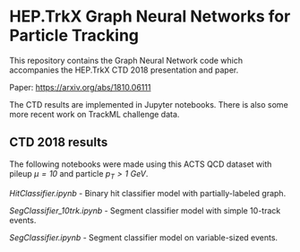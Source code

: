 # HEP.TrkX Graph Neural Networks for Particle Tracking

This repository contains the Graph Neural Network code which accompanies
the HEP.TrkX CTD 2018 presentation and paper.

Paper: https://arxiv.org/abs/1810.06111

The CTD results are implemented in Jupyter notebooks.
There is also some more recent work on TrackML challenge data.

## CTD 2018 results

The following notebooks were made using this ACTS QCD dataset with
pileup *$\mu = 10$* and particle *p$_T > 1$ GeV*.

*HitClassifier.ipynb* - Binary hit classifier model with partially-labeled
graph.

*SegClassifier_10trk.ipynb* - Segment classifier model with simple 10-track events.

*SegClassifier.ipynb* - Segment classifier model on variable-sized
events.
